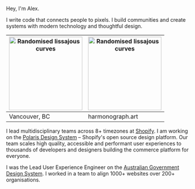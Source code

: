 Hey, I'm Alex.

I write code that connects people to pixels. I build communities and create systems with modern technology and thoughtful design.

| <img src="https://alexpage.dev/images/van.jpg" alt="Randomised lissajous curves" width="200"> | <img src="https://api.harmonograph.art/93C5FD/2563eb/1.5" alt="Randomised lissajous curves" width="200"> |
|---|---|
| Vancouver, BC | harmonograph.art |


I lead multidisciplinary teams across 8+ timezones at [Shopify](https://shopify.com). I am working on the [Polaris Design System](https://polaris.shopify.com) – Shopify's open source design platform. Our team scales high quality, accessible and performant user experiences to thousands of developers and designers building the commerce platform for everyone.

I was the Lead User Experience Engineer on the [Australian Government Design System](https://designsystem.gov.au). I worked in a team to align 1000+ websites over 200+ organisations.
